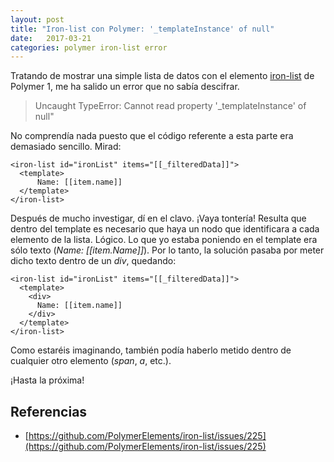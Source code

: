 ```yaml
---
layout: post
title: "Iron-list con Polymer: '_templateInstance' of null"
date:   2017-03-21
categories: polymer iron-list error
---
```


Tratando de mostrar una simple lista de datos con el elemento [iron-list](https://www.webcomponents.org/element/PolymerElements/iron-list)
de Polymer 1, me ha salido un error que no sabía descifrar.

> Uncaught TypeError: Cannot read property '_templateInstance' of null"

No comprendía nada puesto que el código referente a esta parte era demasiado sencillo. Mirad:

    <iron-list id="ironList" items="[[_filteredData]]">
      <template>
          Name: [[item.name]]
      </template>
    </iron-list>

Después de mucho investigar, dí en el clavo. ¡Vaya tontería! Resulta que dentro del template es necesario que haya un nodo que identificara a cada elemento de la lista. Lógico. Lo que yo estaba poniendo en el template era sólo texto (*Name: [[item.Name]]*). Por lo tanto, la solución pasaba por meter dicho texto dentro de un *div*, quedando:

    <iron-list id="ironList" items="[[_filteredData]]">
      <template>
        <div>
          Name: [[item.name]]
        </div>
      </template>
    </iron-list>

Como estaréis imaginando, también podía haberlo metido dentro de cualquier otro elemento (*span*, *a*, etc.).

¡Hasta la próxima!

## Referencias

* [https://github.com/PolymerElements/iron-list/issues/225](https://github.com/PolymerElements/iron-list/issues/225)